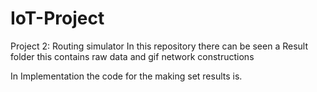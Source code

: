 # IoT-Project
Project 2: Routing simulator
In this repository there can be seen a Result folder this contains raw data and gif network constructions

In Implementation the code for the making set results is.
